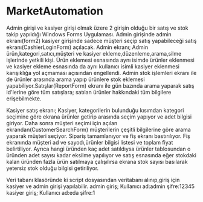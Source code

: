 # MarketAutomation
Admin girişi ve kasiyer girişi olmak üzere 2 girişin olduğu bir satış ve stok takip yapıldığı Windows Forms Uygulaması.
Admin girişinde admin ekranı(form2) kasiyer girişinde sadece müşteri seçip satış yapabileceği satış ekranı(CashierLoginForm) açılacak.
Admin ekranı;
Admin ürün,kategori,satıcı,müşteri ve kasiyer ekleme,düzenleme,arama,silme işlerinde yetkili kişi.
Ürün eklemesi esnasında aynı isimde ürünler eklenmesi ve kasiyer ekleme esnasında da aynı kullanıcı isimli kasiyer eklenmesi karışıklığa
yol açmaması açısından engellendi.
Admin stok işlemleri ekranı ile de ürünler arasında arama yapıp ürünlere stok eklemesi yapabiliyor.Satışlar(ReportForm) ekranı
ile gün bazında arama yaparak satış id'lerine göre tüm satışlara; satılan ürünler hakkındaki tüm bilgilere erişebilmekte.

Kasiyer satış ekranı;
Kasiyer, kategorilerin bulunduğu kısımdan kategori seçimine göre ekrana ürünler getirip arasında seçim yapıyor ve adet bilgisi giriyor. 
Daha sonra müşteri seçimi için açılan ekrandan(CustomerSearchForm) müşterilerin çeşitli bilgilerine göre arama yaparak müşteri seçiyor.
Sipariş tamamlanıyor ve fiş ekranı bastırılıyor. Fiş ekranında müşteri ad ve sayodı,ürünler bilgisi listesi ve toplam fiyat belirtiliyor.
Ayrıca hangi üründen kaç adet satıldıysa ürünler tablosundan o üründen adet sayısı kadar eksilme yapılıyor ve satış esnasında eğer stokdaki kalan üründen fazla ürün satılmaya çalışılırsa ekrana stok sayısı basılarak yetersiz stok olduğu bilgisi getiriliyor.

Veri tabanı klasöründe ki script dosyasından veritabanı alınıp,giriş için kasiyer ve admin girişi yapılabilir.
admin giriş; Kullanıcı ad:admin şifre:12345
kasiyer giriş; Kullanıcı ad:eda şifre:1
